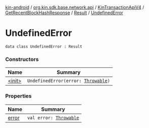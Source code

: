 [kin-android](../../../../../index.md) / [org.kin.sdk.base.network.api](../../../../index.md) / [KinTransactionApiV4](../../../index.md) / [GetRecentBlockHashResponse](../../index.md) / [Result](../index.md) / [UndefinedError](./index.md)

# UndefinedError

`data class UndefinedError : Result`

### Constructors

| Name | Summary |
|---|---|
| [&lt;init&gt;](-init-.md) | `UndefinedError(error: `[`Throwable`](https://kotlinlang.org/api/latest/jvm/stdlib/kotlin/-throwable/index.html)`)` |

### Properties

| Name | Summary |
|---|---|
| [error](error.md) | `val error: `[`Throwable`](https://kotlinlang.org/api/latest/jvm/stdlib/kotlin/-throwable/index.html) |
